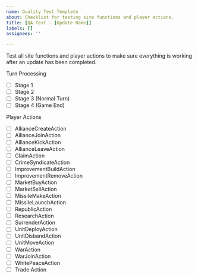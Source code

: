 ```yaml
---
name: Quality Test Template
about: Checklist for testing site functions and player actions.
title: [QA Test - [Update Name]]
labels: []
assignees: ''

---
```


Test all site functions and player actions to make sure everything is working after an update has been completed.

Turn Processing
- [ ] Stage 1
- [ ] Stage 2
- [ ] Stage 3 (Normal Turn)
- [ ] Stage 4 (Game End)

Player Actions
- [ ] AllianceCreateAction
- [ ] AllianceJoinAction
- [ ] AllianceKickAction
- [ ] AllianceLeaveAction
- [ ] ClaimAction
- [ ] CrimeSyndicateAction
- [ ] ImprovementBuildAction
- [ ] ImprovementRemoveAction
- [ ] MarketBuyAction
- [ ] MarketSellAction
- [ ] MissileMakeAction
- [ ] MissileLaunchAction
- [ ] RepublicAction
- [ ] ResearchAction
- [ ] SurrenderAction
- [ ] UnitDeployAction
- [ ] UnitDisbandAction
- [ ] UnitMoveAction
- [ ] WarAction
- [ ] WarJoinAction
- [ ] WhitePeaceAction
- [ ] Trade Action